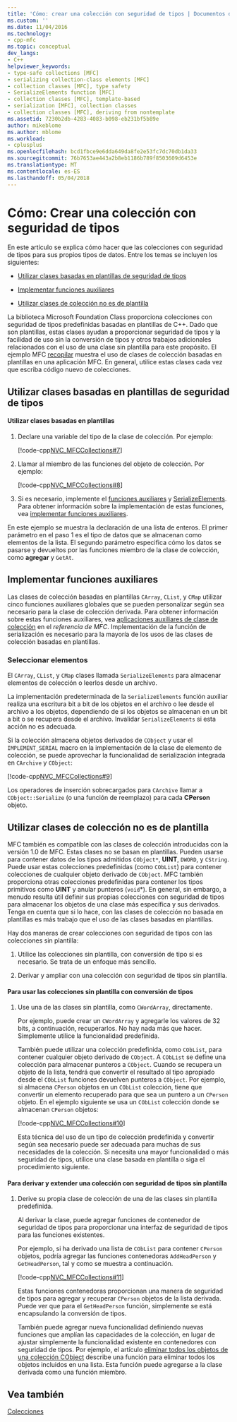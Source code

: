 ```yaml
---
title: 'Cómo: crear una colección con seguridad de tipos | Documentos de Microsoft'
ms.custom: ''
ms.date: 11/04/2016
ms.technology:
- cpp-mfc
ms.topic: conceptual
dev_langs:
- C++
helpviewer_keywords:
- type-safe collections [MFC]
- serializing collection-class elements [MFC]
- collection classes [MFC], type safety
- SerializeElements function [MFC]
- collection classes [MFC], template-based
- serialization [MFC], collection classes
- collection classes [MFC], deriving from nontemplate
ms.assetid: 7230b2db-4283-4083-b098-eb231bf5b89e
author: mikeblome
ms.author: mblome
ms.workload:
- cplusplus
ms.openlocfilehash: bcd1fbce9e6dda649da8fe2e53fc7dc70db1da33
ms.sourcegitcommit: 76b7653ae443a2b8eb1186b789f8503609d6453e
ms.translationtype: MT
ms.contentlocale: es-ES
ms.lasthandoff: 05/04/2018
---
```

# <a name="how-to-make-a-type-safe-collection"></a>Cómo: Crear una colección con seguridad de tipos
En este artículo se explica cómo hacer que las colecciones con seguridad de tipos para sus propios tipos de datos. Entre los temas se incluyen los siguientes:  
  
-   [Utilizar clases basadas en plantillas de seguridad de tipos](#_core_using_template.2d.based_classes_for_type_safety)  
  
-   [Implementar funciones auxiliares](#_core_implementing_helper_functions)  
  
-   [Utilizar clases de colección no es de plantilla](#_core_using_nontemplate_collection_classes)  
  
 La biblioteca Microsoft Foundation Class proporciona colecciones con seguridad de tipos predefinidas basadas en plantillas de C++. Dado que son plantillas, estas clases ayudan a proporcionar seguridad de tipos y la facilidad de uso sin la conversión de tipos y otros trabajos adicionales relacionados con el uso de una clase sin plantilla para este propósito. El ejemplo MFC [recopilar](../visual-cpp-samples.md) muestra el uso de clases de colección basadas en plantillas en una aplicación MFC. En general, utilice estas clases cada vez que escriba código nuevo de colecciones.  
  
##  <a name="_core_using_template.2d.based_classes_for_type_safety"></a> Utilizar clases basadas en plantillas de seguridad de tipos  
  
#### <a name="to-use-template-based-classes"></a>Utilizar clases basadas en plantillas  
  
1.  Declare una variable del tipo de la clase de colección. Por ejemplo:  
  
     [!code-cpp[NVC_MFCCollections#7](../mfc/codesnippet/cpp/how-to-make-a-type-safe-collection_1.cpp)]  
  
2.  Llamar al miembro de las funciones del objeto de colección. Por ejemplo:  
  
     [!code-cpp[NVC_MFCCollections#8](../mfc/codesnippet/cpp/how-to-make-a-type-safe-collection_2.cpp)]  
  
3.  Si es necesario, implemente el [funciones auxiliares](../mfc/reference/collection-class-helpers.md) y [SerializeElements](../mfc/reference/collection-class-helpers.md#serializeelements). Para obtener información sobre la implementación de estas funciones, vea [implementar funciones auxiliares](#_core_implementing_helper_functions).  
  
 En este ejemplo se muestra la declaración de una lista de enteros. El primer parámetro en el paso 1 es el tipo de datos que se almacenan como elementos de la lista. El segundo parámetro especifica cómo los datos se pasarse y devueltos por las funciones miembro de la clase de colección, como **agregar** y `GetAt`.  
  
##  <a name="_core_implementing_helper_functions"></a> Implementar funciones auxiliares  
 Las clases de colección basadas en plantillas `CArray`, `CList`, y `CMap` utilizar cinco funciones auxiliares globales que se pueden personalizar según sea necesario para la clase de colección derivada. Para obtener información sobre estas funciones auxiliares, vea [aplicaciones auxiliares de clase de colección](../mfc/reference/collection-class-helpers.md) en el *referencia de MFC*. Implementación de la función de serialización es necesario para la mayoría de los usos de las clases de colección basadas en plantillas.  
  
###  <a name="_core_serializing_elements"></a> Seleccionar elementos  
 El `CArray`, `CList`, y `CMap` clases llamada `SerializeElements` para almacenar elementos de colección o leerlos desde un archivo.  
  
 La implementación predeterminada de la `SerializeElements` función auxiliar realiza una escritura bit a bit de los objetos en el archivo o lee desde el archivo a los objetos, dependiendo de si los objetos se almacenan en un bit a bit o se recupera desde el archivo. Invalidar `SerializeElements` si esta acción no es adecuada.  
  
 Si la colección almacena objetos derivados de `CObject` y usar el `IMPLEMENT_SERIAL` macro en la implementación de la clase de elemento de colección, se puede aprovechar la funcionalidad de serialización integrada en `CArchive` y `CObject`:  
  
 [!code-cpp[NVC_MFCCollections#9](../mfc/codesnippet/cpp/how-to-make-a-type-safe-collection_3.cpp)]  
  
 Los operadores de inserción sobrecargados para `CArchive` llamar a `CObject::Serialize` (o una función de reemplazo) para cada **CPerson** objeto.  
  
##  <a name="_core_using_nontemplate_collection_classes"></a> Utilizar clases de colección no es de plantilla  
 MFC también es compatible con las clases de colección introducidas con la versión 1.0 de MFC. Estas clases no se basan en plantillas. Pueden usarse para contener datos de los tipos admitidos `CObject*`, **UINT**, `DWORD`, y `CString`. Puede usar estas colecciones predefinidas (como `CObList`) para contener colecciones de cualquier objeto derivado de `CObject`. MFC también proporciona otras colecciones predefinidas para contener los tipos primitivos como **UINT** y anular punteros (`void`*). En general, sin embargo, a menudo resulta útil definir sus propias colecciones con seguridad de tipos para almacenar los objetos de una clase más específica y sus derivados. Tenga en cuenta que si lo hace, con las clases de colección no basada en plantillas es más trabajo que el uso de las clases basadas en plantillas.  
  
 Hay dos maneras de crear colecciones con seguridad de tipos con las colecciones sin plantilla:  
  
1.  Utilice las colecciones sin plantilla, con conversión de tipo si es necesario. Se trata de un enfoque más sencillo.  
  
2.  Derivar y ampliar con una colección con seguridad de tipos sin plantilla.  
  
#### <a name="to-use-the-nontemplate-collections-with-type-casting"></a>Para usar las colecciones sin plantilla con conversión de tipos  
  
1.  Use una de las clases sin plantilla, como `CWordArray`, directamente.  
  
     Por ejemplo, puede crear un `CWordArray` y agregarle los valores de 32 bits, a continuación, recuperarlos. No hay nada más que hacer. Simplemente utilice la funcionalidad predefinida.  
  
     También puede utilizar una colección predefinida, como `CObList`, para contener cualquier objeto derivado de `CObject`. A `CObList` se define una colección para almacenar punteros a `CObject`. Cuando se recupera un objeto de la lista, tendrá que convertir el resultado al tipo apropiado desde el `CObList` funciones devuelven punteros a `CObject`. Por ejemplo, si almacena `CPerson` objetos en un `CObList` colección, tiene que convertir un elemento recuperado para que sea un puntero a un `CPerson` objeto. En el ejemplo siguiente se usa un `CObList` colección donde se almacenan `CPerson` objetos:  
  
     [!code-cpp[NVC_MFCCollections#10](../mfc/codesnippet/cpp/how-to-make-a-type-safe-collection_4.cpp)]  
  
     Esta técnica del uso de un tipo de colección predefinida y convertir según sea necesario puede ser adecuada para muchas de sus necesidades de la colección. Si necesita una mayor funcionalidad o más seguridad de tipos, utilice una clase basada en plantilla o siga el procedimiento siguiente.  
  
#### <a name="to-derive-and-extend-a-nontemplate-type-safe-collection"></a>Para derivar y extender una colección con seguridad de tipos sin plantilla  
  
1.  Derive su propia clase de colección de una de las clases sin plantilla predefinida.  
  
     Al derivar la clase, puede agregar funciones de contenedor de seguridad de tipos para proporcionar una interfaz de seguridad de tipos para las funciones existentes.  
  
     Por ejemplo, si ha derivado una lista de `CObList` para contener `CPerson` objetos, podría agregar las funciones contenedoras `AddHeadPerson` y `GetHeadPerson`, tal y como se muestra a continuación.  
  
     [!code-cpp[NVC_MFCCollections#11](../mfc/codesnippet/cpp/how-to-make-a-type-safe-collection_5.h)]  
  
     Estas funciones contenedoras proporcionan una manera de seguridad de tipos para agregar y recuperar `CPerson` objetos de la lista derivada. Puede ver que para el `GetHeadPerson` función, simplemente se está encapsulando la conversión de tipos.  
  
     También puede agregar nueva funcionalidad definiendo nuevas funciones que amplían las capacidades de la colección, en lugar de ajustar simplemente la funcionalidad existente en contenedores con seguridad de tipos. Por ejemplo, el artículo [eliminar todos los objetos de una colección CObject](../mfc/deleting-all-objects-in-a-cobject-collection.md) describe una función para eliminar todos los objetos incluidos en una lista. Esta función puede agregarse a la clase derivada como una función miembro.  
  
## <a name="see-also"></a>Vea también  
 [Colecciones](../mfc/collections.md)


